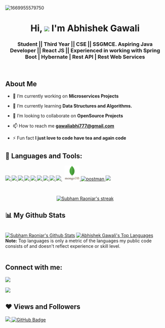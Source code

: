 
![1669955579750](https://user-images.githubusercontent.com/89680568/232879703-65fd44b0-fb53-4b23-8c15-29dd3c844099.jpeg)

<h1 align="center">Hi, <img src="https://raw.githubusercontent.com/MartinHeinz/MartinHeinz/master/wave.gif" width="30px"> I'm Abhishek Gawali</h1>
<h3 align="center">Student || Third Year || CSE || SSGMCE. Aspiring Java Developer || React JS || Experienced in working with Spring Boot | Hybernate | Rest API | Rest Web Services</h3>

<br>

##  About Me

- 🔭 I’m currently working on **Microservices Projects**

- 🌱 I’m currently learning **Data Structures and Algorithms.**

- 👯 I’m looking to collaborate on **OpenSource Projects**

- 📫 How to reach me **gawaliabhi777@gmail.com**

- ⚡ Fun fact **I just love to code have tea and again code**

## 🚀 Languages and Tools:

<p align="left"> 
    <a href="https://www.java.com" target="_blank"> <img src="https://img.icons8.com/color/48/000000/java-coffee-cup-logo.png"/> </a>
    <a href="https://reactjs.org/" target="_blank"> <img src="https://img.icons8.com/color/48/000000/react-native.png"/> </a>
    <a href="https://spring.io/projects/spring-boot" target="_blank"> <img src="https://img.icons8.com/color/48/000000/spring-logo.png"/> </a> 
    <a href="https://developer.mozilla.org/en-US/docs/Web/JavaScript" target="_blank"> <img src="https://img.icons8.com/color/48/000000/javascript.png"/> </a> 
    <a href="https://www.w3.org/html/" target="_blank"> <img src="https://img.icons8.com/color/48/000000/html-5.png"/> </a> 
    <a href="https://www.w3schools.com/css/" target="_blank"> <img src="https://img.icons8.com/color/48/000000/css3.png"/> </a> 
    <a href="https://getbootstrap.com" target="_blank"> <img src="https://img.icons8.com/color/48/000000/bootstrap.png"/> </a> 
    <a href="https://www.python.org" target="_blank"> <img src="https://img.icons8.com/color/48/000000/python.png"/> </a> 
    <a style="padding-right:8px;" href="https://www.mysql.com/" target="_blank"> <img src="https://img.icons8.com/fluent/50/000000/mysql-logo.png"/> </a>
    <a href="https://www.mongodb.com/" target="_blank"> <img src="https://raw.githubusercontent.com/devicons/devicon/master/icons/mongodb/mongodb-original-wordmark.svg" alt="mongodb" width="48" height="48"/> </a> 
    <a href="https://postman.com" target="_blank"> <img src="https://www.vectorlogo.zone/logos/getpostman/getpostman-icon.svg" alt="postman" width="45" height="45"/> </a>   
    <a href="https://git-scm.com/" target="_blank"> <img src="https://img.icons8.com/color/48/000000/git.png"/> </a> 
     
   
   
</p>

<!-- [![React Badge](https://img.shields.io/badge/-React-61DBFB?style=for-the-badge&labelColor=black&logo=react&logoColor=61DBFB)](#)  [![Javascript Badge](https://img.shields.io/badge/-Javascript-F0DB4F?style=for-the-badge&labelColor=black&logo=javascript&logoColor=F0DB4F)](#) [![Typescript Badge](https://img.shields.io/badge/-Typescript-007acc?style=for-the-badge&labelColor=black&logo=typescript&logoColor=007acc)](#) [![Nodejs Badge](https://img.shields.io/badge/-Nodejs-3C873A?style=for-the-badge&labelColor=black&logo=node.js&logoColor=3C873A)](#) [![GraphQL Badge](https://img.shields.io/badge/-GraphQl-e535ab?style=for-the-badge&labelColor=black&logo=node.js&logoColor=e535ab)](#) -->
<br/>

<p align="center">
    <a href="https://github.com/GawaliAbhishek/github-readme-streak-stats">
        <img title="🔥 Get streak stats for your profile at git.io/streak-stats" alt="Subham Raoniar's streak" src="https://github-readme-streak-stats.herokuapp.com/?user=GawaliAbhishek&theme=black-ice&hide_border=true&stroke=0000&background=060A0CD0"/>
    </a>
</p>

## 📊 My Github Stats

  <br/>
    <a href="https://github.com/GawaliAbhishek/github-readme-stats"><img alt="Subham Raoniar's Github Stats" src="https://github-readme-stats.vercel.app/api?username=GawaliAbhishek&show_icons=true&count_private=true&theme=react&hide_border=true&bg_color=0D1117" /></a>
  <a href="https://github.com/GawaliAbhishek/github-readme-stats"><img alt="Abhishek Gawali's Top Languages" src="https://github-readme-stats.vercel.app/api/top-langs/?username=GawaliAbhishek&langs_count=8&count_private=true&layout=compact&theme=react&hide_border=true&bg_color=0D1117" /></a>
  <br/>
  <b>Note:</b> Top languages is only a metric of the languages my public code consists of and doesn't reflect experience or skill level.


<br/>
<br/>



## Connect with me:
<p align="left">

<a href = "https://www.linkedin.com/in/abhishek-gawali-873a50215/"><img src="https://img.icons8.com/fluent/48/000000/linkedin.png"/></a>

<a href = "https://instagram.com/mr.gawali_abhishek_?igshid=ZmZhODViOGI="><img src="https://img.icons8.com/fluent/48/000000/instagram-new.png"/></a>


</p>

## ❤ Views and Followers
<a href="https://github.com/Meghna-DAS/github-profile-views-counter">
    <img src="https://komarev.com/ghpvc/?username=GawaliAbhishek">
</a>
<a href="https://github.com/GawaliAbhishek?tab=followers"><img src="https://img.shields.io/github/followers/GawaliAbhishek?label=Followers&style=social" alt="GitHub Badge"></a>
